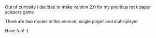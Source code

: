 Out of curiosity i decided to make version 2.0 for my previous rock paper scissors game

There are two modes in this version; single player and multi-player

Have fun! :)
